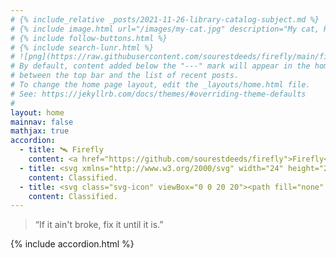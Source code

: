 ```yaml
---
# {% include_relative _posts/2021-11-26-library-catalog-subject.md %}
# {% include image.html url="/images/my-cat.jpg" description="My cat, Robert Downey Jr." %}
# {% include follow-buttons.html %}
# {% include search-lunr.html %}
# ![png](https://raw.githubusercontent.com/sourestdeeds/firefly/main/firefly/data/WASP-100%20b%20density.png)
# By default, content added below the "---" mark will appear in the home page
# between the top bar and the list of recent posts.
# To change the home page layout, edit the _layouts/home.html file.
# See: https://jekyllrb.com/docs/themes/#overriding-theme-defaults
#
layout: home
mainnav: false
mathjax: true
accordion: 
  - title: 🛰️ Firefly
    content: <a href="https://github.com/sourestdeeds/firefly">Firefly</a> (<span style="font-family:monospace;">pip install firefly-tess</span>) is a self-contained python EDA pipeline which uses <a href="https://github.com/joshjchayes/TransitFit">TransitFit</a> to fit [TESS](https://youtu.be/Q4KjvPIbgMI){:.lightbox} [lightcurves](https://youtu.be/vLh9KWns9gE){:.lightbox} (time-series data), capable of fully automating the data retrieval required. The lightcurve below represents 206 transits phase folded around the transit midpoint (bottom of the bucket!) for WASP-100 b. Previously fitted runs are located in the [spearnet archive](https://sourestdeeds.github.io/tess-viable/) and all viable confirmed exoplanets are also available [here](https://sourestdeeds.github.io/tess-viable/). <br><br> <video autoplay loop muted playsinline><source src="https://sourestdeeds.github.io/photos/console.webm#center" type="video/webm"><source src="https://sourestdeeds.github.io/photos/console.mp4#center" type="video/mp4"></video><center><b>Figure 1:</b> Simply type <span style="font-family:monospace;">from firefly import firefly</span> then <span style="font-family:monospace;">firefly('exoplanet')</span>.</center> <br> TransitFit (<a href="https://arxiv.org/abs/2103.12139">Hayes et al., 2021</a>) is capable of using information about the host and planet parameters, alongside the observation filters to couple stellar [limb-darkening](https://www.youtube.com/watch?v=ur0fATmsVoc&ab_channel=minutephysics){:.lightbox} coefficients across wavelengths. It was primarily designed for use with transmission spectroscopy studies, and employs transit observations at various wavelengths from different telescopes to simultaneously fit transit parameters using [nested sampling](https://github.com/joshspeagle/dynesty) retrieval. <br><br> [![webp](https://raw.githubusercontent.com/sourestdeeds/firefly/main/firefly/data/WASP-100%20b%20density.webp#center)](https://raw.githubusercontent.com/sourestdeeds/firefly/main/firefly/data/WASP-100%20b%20density.webp){:.lightbox}<br><center><b>Figure 2:</b> The observed transits of WASP-100 b phase folded.</center> <br> [The Transiting Exoplanet Survey Satellite](https://youtu.be/k_wmsk2OyuY){:.lightbox} (<a href="https://www.spiedigitallibrary.org/journals/Journal-of-Astronomical-Telescopes-Instruments-and-Systems/volume-1/issue-01/014003/Transiting-Exoplanet-Survey-Satellite/10.1117/1.JATIS.1.1.014003.full?SSO=1">Ricker et al., 2014</a>) (TESS) is an all-sky transit survey, whose primary goal is to detect Earth-sized planets orbiting bright stars, allowing follow-up observations to determine planet masses and atmospheric compositions. TESS has an 85% sky coverage, of which each sector is continuously observed for 4 weeks. For higher ecliptic lattitudes, the sectors overlap creating photometric time series for durations up to a year. The upper and lower ecliptic poles are called the [continuous viewing zones](https://tess.mit.edu/wp-content/uploads/sky_coverage.png) (CVZ), and are constantly observed in a yearly rotation between the two poles regardless of sector. Such multi-sector photometry allows for a steady stream of transits to be observed, which lends itself well to probe for [transit timing variations](https://www.youtube.com/watch?v=rqQ1xKsNIQE&ab_channel=NASAVideo){:.lightbox} (TTV’s). Increasing the accuracy of known parameters through the use of lightcurve fitting programs also benefits from a consistent single source of observations, as the systematic variance between sectors is minimal. TESS aims for 50 ppm photometric precision on stars with a TESS magnitude of 9-15. <br><br><video autoplay loop muted playsinline><source src="https://sourestdeeds.github.io/photos/TESS_Staring_Contest.webm#center" type="video/webm"><source src="https://sourestdeeds.github.io/photos/TESS_Staring_Contest.mp4#center" type="video/mp4"></video><br><br><center><b>Figure 3:</b> TESS capturing the flicker of a star indicating a transit.</center>
  - title: <svg xmlns="http://www.w3.org/2000/svg" width="24" height="24" viewBox="0 0 24 24"><path d="M11 6.999c2.395.731 4.27 2.607 4.999 5.001.733-2.395 2.608-4.269 5.001-5-2.393-.731-4.268-2.605-5.001-5-.729 2.394-2.604 4.268-4.999 4.999zm7 7c1.437.438 2.562 1.564 2.999 3.001.44-1.437 1.565-2.562 3.001-3-1.436-.439-2.561-1.563-3.001-3-.437 1.436-1.562 2.561-2.999 2.999zm-6 5.501c1.198.365 2.135 1.303 2.499 2.5.366-1.198 1.304-2.135 2.501-2.5-1.197-.366-2.134-1.302-2.501-2.5-.364 1.197-1.301 2.134-2.499 2.5zm-6-8.272c.522.658 1.118 1.253 1.775 1.775-.657.522-1.252 1.117-1.773 1.774-.522-.658-1.118-1.253-1.776-1.776.658-.521 1.252-1.116 1.774-1.773zm-.001-4.228c-.875 2.873-3.128 5.125-5.999 6.001 2.876.88 5.124 3.128 6.004 6.004.875-2.874 3.128-5.124 5.996-6.004-2.868-.874-5.121-3.127-6.001-6.001z"/></svg> Serenity
    content: Classified.
  - title: <svg class="svg-icon" viewBox="0 0 20 20"><path fill="none" d="M19.629,9.655c-0.021-0.589-0.088-1.165-0.21-1.723h-3.907V7.244h1.378V6.555h-2.756V5.866h2.067V5.177h-0.689V4.488h-1.378V3.799h0.689V3.11h-1.378V2.421h0.689V1.731V1.294C12.88,0.697,11.482,0.353,10,0.353c-5.212,0-9.446,4.135-9.629,9.302H19.629z M6.555,2.421c1.522,0,2.756,1.234,2.756,2.756S8.077,7.933,6.555,7.933S3.799,6.699,3.799,5.177S5.033,2.421,6.555,2.421z"></path><path fill="none" d="M12.067,18.958h-0.689v-0.689h2.067v-0.689h0.689V16.89h2.067v-0.689h0.689v-0.689h-1.378v-0.689h-2.067v-0.689h1.378v-0.689h2.756v-0.689h-1.378v-0.689h3.218c0.122-0.557,0.189-1.134,0.21-1.723H0.371c0.183,5.167,4.418,9.302,9.629,9.302c0.711,0,1.401-0.082,2.067-0.227V18.958z"></path></svg>Farscape
    content: Classified.
---
```


> “If it ain't broke, fix it until it is.”

{% include accordion.html %}
